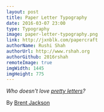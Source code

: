 ```yaml
---
layout: post
title: Paper Letter Typography
date: 2016-03-07 23:00
type: Typography
image: paper-letter-typography.png
link: http://jxnblk.com/papercraft
authorName: Rushi Shah
authorUrl: http://www.rshah.org
authorGithub: 2016rshah
remoteImage: true
imgWidth: 1445
imgHeight: 775
---
```


_Who doesn't love [pretty letters](http://jxnblk.com/papercraft)?_

By [Brent Jackson](http://jxnblk.com)
